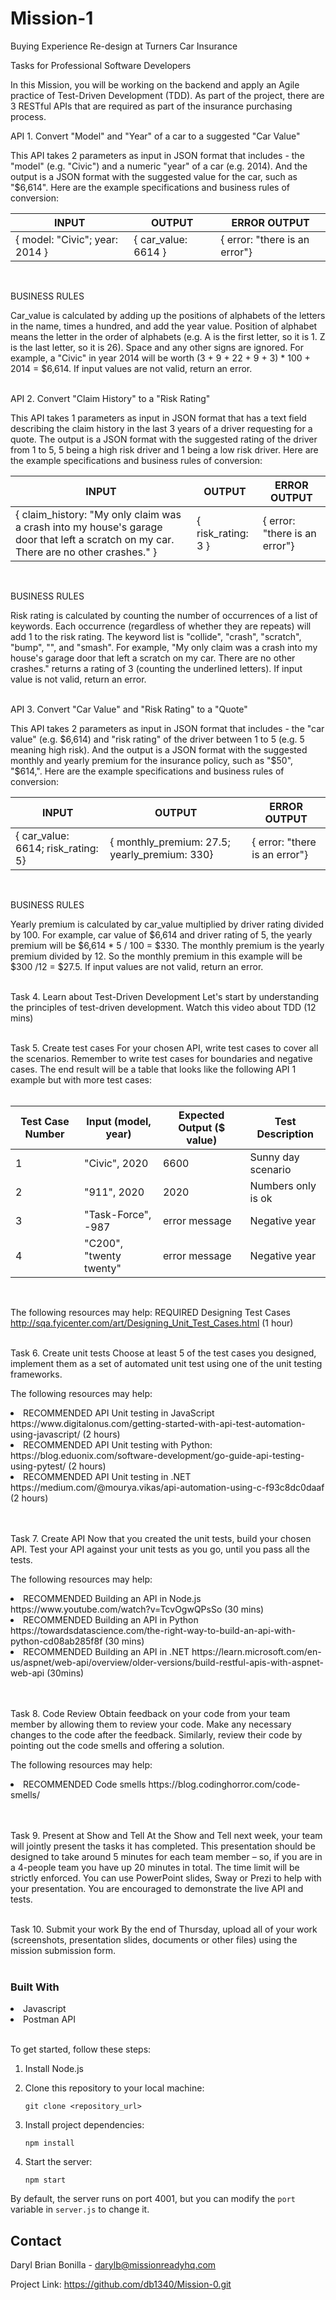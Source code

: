 # Mission-1
Buying Experience Re-design at Turners Car Insurance

Tasks for Professional Software Developers

​​​​​In this Mission, you will be working on the backend and apply an Agile practice of Test-Driven Development (TDD).  As part of the project, there are 3 RESTful APIs that are required as part of the insurance purchasing process. 

API 1. Convert "Model" and "Year" of a car to a suggested "Car Value"

This API takes 2 parameters as input in JSON format that includes - the "model" (e.g. "Civic") and a numeric "year" of a car (e.g. 2014).  And the output is a JSON format with the suggested value for the car, such as "$6,614".  Here are the example specifications and business rules of conversion:
<br>

| INPUT | OUTPUT | ERROR OUTPUT |
| ---      | ---       |  ---      |
|{ model: "Civic"; year: 2014 }  | { car_value: 6614 }  |{ error: "there is an error"}  |
<br>

BUSINESS RULES

Car_value is calculated by adding up the positions of alphabets of the letters in the name, times a hundred, and add the year value.  Position of alphabet means the letter in the order of alphabets (e.g. A is the first letter, so it is 1.  Z is the last letter, so it is 26).  Space and any other signs are ignored.   For example, a "Civic" in year 2014 will be worth (3 + 9 + 22 + 9 + 3) * 100 + 2014 = $6,614.  If input values are not valid, return an error.
<br>
<br>

API 2. Convert "Claim History" to a "Risk Rating"

This API takes 1 parameters as input in JSON format that has a text field describing the claim history in the last 3 years of a driver requesting for a quote.  The output is a JSON format with the suggested rating of the driver from 1 to 5, 5 being a high risk driver and 1 being a low risk driver.  Here are the example specifications and business rules of conversion:
 
| INPUT | OUTPUT | ERROR OUTPUT |
| ---      | ---       |  ---      |
|{ claim_history: "My only claim was a crash into my house's garage door that left a scratch on my car.  There are no other crashes." } |	{ risk_rating: 3 } |	{ error: "there is an error"} |
<br>

BUSINESS RULES

Risk rating is calculated by counting the number of occurrences of a list of keywords.  Each occurrence (regardless of whether they are repeats) will add 1 to the risk rating.  The keyword list is "collide", "crash", "scratch", "bump", "", and "smash".  For example, "My only claim was a crash into my house's garage door that left a scratch on my car. There are no other crashes." returns a rating of 3 (counting the underlined letters).  If input value is not valid, return an error.
<br>
<br>

API 3. Convert "Car Value" and "Risk Rating" to a "Quote"

This API takes 2 parameters as input in JSON format that includes - the "car value" (e.g. $6,614) and "risk rating" of the driver between 1 to 5 (e.g. 5 meaning high risk).  And the output is a JSON format with the suggested monthly and yearly premium for the insurance policy, such as "$50", "$614,".  Here are the example specifications and business rules of conversion:
<br>

| INPUT | OUTPUT | ERROR OUTPUT |
| ---      | ---       |  ---      |
{ car_value: 6614; risk_rating: 5}	| { monthly_premium: 27.5; yearly_premium: 330}	| { error: "there is an error"} |
<br>
 
BUSINESS RULES

Yearly premium is calculated by car_value multiplied by driver rating divided by 100.   For example, car value of $6,614 and driver rating of 5, the yearly premium will be $6,614 * 5 / 100 = $330.  The monthly premium is the yearly premium divided by 12.  So the monthly premium in this example will be $300 /12 = $27.5.  If input values are not valid, return an error.
<br>
<br>

Task 4. Learn about Test-Driven Development 
Let's start by understanding the principles of test-driven development.  Watch this video about TDD (12 mins)
<br>
<br>

Task 5. Create test cases
For your chosen API, write test cases to cover all the scenarios.  Remember to write test cases for boundaries and negative cases.  The end result will be a table that looks like the following API 1 example but with more test cases:
<br>
<br>

| Test Case Number | Input (model, year) | Expected Output ($ value) | Test Description |  
| ---      | ---       |  ---      |  ---      |
| 1 | "Civic", 2020 | 6600 | Sunny day scenario | 
| 2 | "911", 2020 | 2020 | Numbers only is ok | 
| 3 | "Task-Force", -987 | error message | Negative year | 
| 4 | "C200", "twenty twenty" | error message | Negative year | 
<br>

The following resources may help:
​​​​​​​​​​​​​​REQUIRED Designing Test Cases http://sqa.fyicenter.com/art/Designing_Unit_Test_Cases.html (1 hour)
<br>
<br>

Task 6. Create unit tests
Choose at least 5 of the test cases you designed, implement them as a set of automated unit test using one of the unit testing frameworks.

The following resources may help:
<li>RECOMMENDED API Unit testing in JavaScript https://www.digitalonus.com/getting-started-with-api-test-automation-using-javascript/ (2 hours)</li>
<li>RECOMMENDED API Unit testing with Python: https://blog.eduonix.com/software-development/go-guide-api-testing-using-pytest/ (2 hours)</li>
<li>RECOMMENDED API Unit testing in .NET https://medium.com/@mourya.vikas/api-automation-using-c-f93c8dc0daaf (2 hours)</li>
<br>
<br>

Task 7. Create API
Now that you created the unit tests, build your chosen API.  Test your API against your unit tests as you go, until you pass all the tests.

The following resources may help:
<li>RECOMMENDED Building an API in Node.js https://www.youtube.com/watch?v=TcvOgwQPsSo (30 mins)</li>
<li>RECOMMENDED Building an API in Python https://towardsdatascience.com/the-right-way-to-build-an-api-with-python-cd08ab285f8f (30 mins)</li>
<li>RECOMMENDED Building an API in .NET https://learn.microsoft.com/en-us/aspnet/web-api/overview/older-versions/build-restful-apis-with-aspnet-web-api (30mins)</li>
<br>
<br>

Task 8. Code Review
Obtain feedback on your code from your team member by allowing them to review your code. Make any necessary changes to the code after the feedback. Similarly, review their code by pointing out the code smells and offering a solution.
<br>

The following resources may help:
<li>​​​​​​​​​​​​​​RECOMMENDED Code smells https://blog.codinghorror.com/code-smells/</li>
<br>
<br>

Task 9. Present at Show and Tell
At the Show and Tell next week, your team will jointly present the tasks it has completed.  This presentation should be designed to take around 5 minutes for each team member – so, if you are in a 4-people team you have up 20 minutes in total.  The time limit will be strictly enforced.  You can use PowerPoint slides, Sway or Prezi to help with your presentation. You are encouraged to demonstrate the live API and tests.
<br>
<br>


Task 10. Submit your work
By the end of Thursday, upload all of your work (screenshots, presentation slides, documents or other files) using the mission submission form.
<br>
<br>

### Built With
<li>Javascript</li>
<li>Postman API</li>
<br>

To get started, follow these steps:

1. Install Node.js

2. Clone this repository to your local machine:

   ```
   git clone <repository_url>
   ```

3. Install project dependencies:

   ```
   npm install
   ```

5. Start the server:
   
   ```
   npm start
   ```

By default, the server runs on port 4001, but you can modify the `port` variable in `server.js` to change it.


## Contact
Daryl Brian Bonilla - darylb@missionreadyhq.com

Project Link: https://github.com/db1340/Mission-0.git
